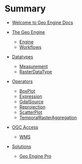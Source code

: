# Summary

- [Welcome to Geo Engine Docs](./welcome.md)

- [The Geo Engine]()

  - [Engine]()
  - [Workflows]()

- [Datatypes](./datatypes/intro.md)

  - [Measurement](./datatypes/measurement.md)
  - [RasterDataType](./datatypes/rasterdatatype.md)

- [Operators](./operators/intro.md)

  - [BoxPlot](./operators/boxplot.md)
  - [Expression](./operators/expression.md)
  - [GdalSource](./operators/gdalsource.md)
  - [Reprojection](./operators/reprojection.md)
  - [ScatterPlot](./operators/scatterplot.md)
  - [TemporalRasterAggregation](./operators/temporalrasteraggregation.md)

- [OGC Access]()

  - [WMS]()

- [Solutions]()

  - [Geo Engine Pro]()
